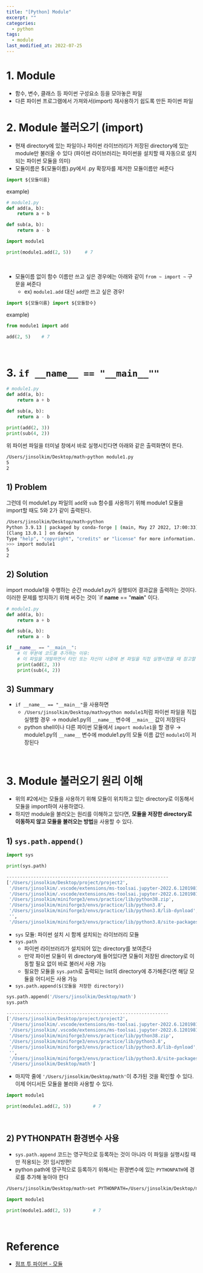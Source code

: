```yaml
---
title: "[Python] Module"
excerpt: ""
categories:
  - python
tags:
  - module
last_modified_at: 2022-07-25
---
```


# 1. Module

+ 함수, 변수, 클래스 등 파이썬 구성요소 등을 모아놓은 파일
+ 다른 파이썬 프로그램에서 가져와서(import) 재사용하기 쉽도록 만든 파이썬 파일

# 2. Module 불러오기 (import)
+ 현재 directory에 있는 파일이나 파이썬 라이브러리가 저장된 directory에 있는 module만 불러올 수 있다 (파이썬 라이브러리는 파이썬을 설치할 때 자동으로 설치되는 파이썬 모듈을 의미)
+ 모듈이름은 ${모듈이름}.py에서 .py 확장자를 제거한 모듈이름만 써준다

```python
import ${모듈이름}
```

example)
```python
# module1.py
def add(a, b):
    return a + b

def sub(a, b):
    return a - b
```

```python
import module1

print(module1.add(2, 5))     # 7
```

<br>

+ 모듈이름 없이 함수 이름만 쓰고 싶은 경우에는 아래와 같이 `from ~ import ~` 구문을 써준다
    + ex) `module1.add` 대신 `add`만 쓰고 싶은 경우!

```python
import ${모듈이름} import ${모듈함수}
```

example)
```python
from module1 import add

add(2, 5)    # 7
```

<br>

# 3. `if __name__ == "__main__""`

```python
# module1.py
def add(a, b):
    return a + b

def sub(a, b):
    return a - b

print(add(2, 3))
print(sub(4, 2))
```

위 파이썬 파일을 터미널 창에서 바로 실행시킨다면 아래와 같은 출력화면이 뜬다.

```bash
/Users/jinsolkim/Desktop/math>python module1.py
5
2
```

## 1) Problem
그런데 이 module1.py 파일의 `add`와 `sub` 함수를 사용하기 위해 module1 모듈을 import할 때도 5와 2가 같이 출력된다.

```bash
/Users/jinsolkim/Desktop/math>python
Python 3.9.13 | packaged by conda-forge | (main, May 27 2022, 17:00:33)
[Clang 13.0.1 ] on darwin
Type "help", "copyright", "credits" or "license" for more information.
>>> import module1
5
2
```

## 2) Solution
import module1을 수행하는 순간 module1.py가 실행되어 결과값을 출력하는 것이다. 이러한 문제를 방지하기 위해 써주는 것이 `if __name__ == "__main__" 이다.

```python
# module1.py 
def add(a, b): 
    return a + b

def sub(a, b): 
    return a - b

if __name__ == "__main__":
    # 이 부분에 코드를 추가하는 이유:
    # 이 파일을 개발하면서 타인 또는 자신이 나중에 본 파일을 직접 실행시켰을 때 참고할 테스트를 작성해 놓는 것 # 즉, 개발 중 이해를 돕기 위해 작성하는 부분
    print(add(2, 3))
    print(sub(4, 2))
```

## 3) Summary
+ `if __name__ == "__main__"`을 사용하면
    + `/Users/jinsolkim/Desktop/math>python module1`처럼 파이썬 파일을 직접 실행할 경우
        → module1.py의 `__name__` 변수에 `__main__` 값이 저장된다
    + python shell이나 다른 파이썬 모듈에서 `import module1`을 할 경우
        → module1.py의 `__name__` 변수에 module1.py의 모듈 이름 값인 `module1`이 저장된다

<br>

# 3. Module 불러오기 원리 이해

+ 위의 #2에서는 모듈을 사용하기 위해 모듈이 위치하고 있는 directory로 이동해서 모듈을 import하여 사용하였다.
+ 하지만 module을 불러오는 원리를 이해하고 있다면, <b>모듈을 저장한 directory로 이동하지 않고 모듈을 불러오는 방법</b>을 사용할 수 있다.

## 1) `sys.path.append()`

```python
import sys

print(sys.path)

------------------------------------------------------------
['/Users/jinsolkim/Desktop/project/project2',
 '/Users/jinsolkim/.vscode/extensions/ms-toolsai.jupyter-2022.6.1201981810/pythonFiles',
 '/Users/jinsolkim/.vscode/extensions/ms-toolsai.jupyter-2022.6.1201981810/pythonFiles/lib/python',
 '/Users/jinsolkim/miniforge3/envs/practice/lib/python38.zip',
 '/Users/jinsolkim/miniforge3/envs/practice/lib/python3.8',
 '/Users/jinsolkim/miniforge3/envs/practice/lib/python3.8/lib-dynload',
 '',
 '/Users/jinsolkim/miniforge3/envs/practice/lib/python3.8/site-packages']
```
+ `sys` 모듈: 파이썬 설치 시 함께 설치되는 라이브러리 모듈
+ `sys.path`
    + 파이썬 라이브러리가 설치되어 있는 directory를 보여준다
    + 만약 파이썬 모듈이 위 directory에 들어있다면 모듈이 저장된 directory로 이동할 필요 없이 바로 불러서 사용 가능
    + 필요한 모듈을 `sys.path`로 출력되는 list의 directory에 추가해준다면 해당 모듈을 어디서든 사용 가능
+ `sys.path.append($(모듈을 저장한 directory))`

```python
sys.path.append('/Users/jinsolkim/Desktop/math')
sys.path

------------------------------------------------------------
['/Users/jinsolkim/Desktop/project/project2',
 '/Users/jinsolkim/.vscode/extensions/ms-toolsai.jupyter-2022.6.1201981810/pythonFiles',
 '/Users/jinsolkim/.vscode/extensions/ms-toolsai.jupyter-2022.6.1201981810/pythonFiles/lib/python',
 '/Users/jinsolkim/miniforge3/envs/practice/lib/python38.zip',
 '/Users/jinsolkim/miniforge3/envs/practice/lib/python3.8',
 '/Users/jinsolkim/miniforge3/envs/practice/lib/python3.8/lib-dynload',
 '',
 '/Users/jinsolkim/miniforge3/envs/practice/lib/python3.8/site-packages',
 '/Users/jinsolkim/Desktop/math']
```
+ 마지막 줄에 `'/Users/jinsolkim/Desktop/math'`이 추가된 것을 확인할 수 있다. 이제 어디서든 모듈을 불러와 사용할 수 있다.

```python
import module1

print(module1.add(2, 5))        # 7
```

<br>

## 2) PYTHONPATH 환경변수 사용

+ `sys.path.append` 코드는 영구적으로 등록하는 것이 아니라 이 파일을 실행시킬 때만 적용되는 것! 임시방편!
+ python path에 영구적으로 등록하기 위해서는 환경변수에 있는 `PYTHONPATH`에 경로를 추가해 놓아야 한다

```bash
/Users/jinsolkim/Desktop/math>set PYTHONPATH=/Users/jinsolkim/Desktop/math/module1
```

```python
import module1

print(module1.add(2, 5))        # 7
```

<br>

# Reference
+ [점프 투 파이썬 - 모듈](https://wikidocs.net/29)

<br>
